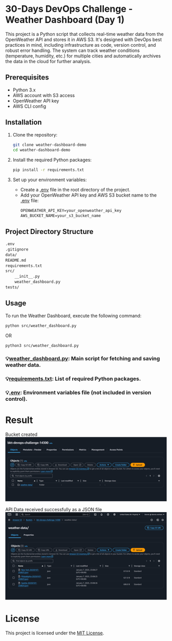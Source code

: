 # 30-Days DevOps Challenge - Weather Dashboard (Day 1)

This project is a Python script that collects real-time weather data from the OpenWeather API and stores it in AWS S3. It's designed with DevOps best practices in mind, including infrastructure as code, version control, and robust error handling. The system can track weather conditions (temperature, humidity, etc.) for multiple cities and automatically archives the data in the cloud for further analysis.

## Prerequisites

- Python 3.x
- AWS account with S3 access
- OpenWeather API key
- AWS CLI config

## Installation

1. Clone the repository:
    ```sh
    git clone weather-dashboard-demo
    cd weather-dashboard-demo
    ```

2. Install the required Python packages:
    ```sh
    pip install -r requirements.txt
    ```

3. Set up your environment variables:
    - Create a [.env](./.env) file in the root directory of the project.
    - Add your OpenWeather API key and AWS S3 bucket name to the [.env](./.env) file:
        ```env
        OPENWEATHER_API_KEY=your_openweather_api_key
        AWS_BUCKET_NAME=your_s3_bucket_name
        ```

      
## Project Directory Structure

```markdown
.env
.gitignore
data/
README.md
requirements.txt
src/
    __init__.py
    weather_dashboard.py
tests/
```

## Usage

To run the Weather Dashboard, execute the following command:
```sh
python src/weather_dashboard.py
```
OR
```sh
python3 src/weather_dashboard.py
```

### 💡[weather_dashboard.py](./src/weather_dashboard.py): Main script for fetching and saving weather data.
### 💡[requirements.txt](./requirements.txt): List of required Python packages.
### 💡[.env](./.env): Environment variables file (not included in version control).

#
# Result
Bucket created
![bucket-image](./image/img-bkt.png)

API Data received successfully as a JSON file
![json-data](./image/img-data.png)

# License
This project is licensed under the [MIT License](./LICENSE).

